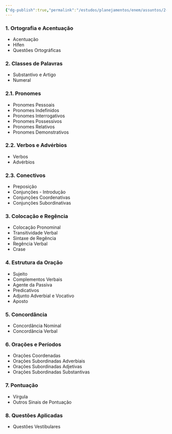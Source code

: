```yaml
---
{"dg-publish":true,"permalink":"/estudos/planejamentos/enem/assuntos/2-linguagem/1-gramatica/","updated":"2025-03-08T18:09:44.669-03:00"}
---
```


### 1. Ortografia e Acentuação

- Acentuação
- Hífen
- Questões Ortográficas

### 2. Classes de Palavras

- Substantivo e Artigo
- Numeral

### 2.1. Pronomes

- Pronomes Pessoais
- Pronomes Indefinidos
- Pronomes Interrogativos
- Pronomes Possessivos
- Pronomes Relativos
- Pronomes Demonstrativos

### 2.2. Verbos e Advérbios

- Verbos
- Advérbios

### 2.3. Conectivos

- Preposição
- Conjunções - Introdução
- Conjunções Coordenativas
- Conjunções Subordinativas

### 3. Colocação e Regência

- Colocação Pronominal
- Transitividade Verbal
- Sintaxe de Regência
- Regência Verbal
- Crase

### 4. Estrutura da Oração

- Sujeito
- Complementos Verbais
- Agente da Passiva
- Predicativos
- Adjunto Adverbial e Vocativo
- Aposto

### 5. Concordância

- Concordância Nominal
- Concordância Verbal

### 6. Orações e Períodos

- Orações Coordenadas
- Orações Subordinadas Adverbiais
- Orações Subordinadas Adjetivas
- Orações Subordinadas Substantivas

### 7. Pontuação

- Vírgula
- Outros Sinais de Pontuação

### 8. Questões Aplicadas

- Questões Vestibulares
